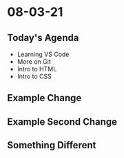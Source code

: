 # 08-03-21

## Today's Agenda
- Learning VS Code
- More on Git
- Intro to HTML
- Intro to CSS

## Example Change

## Example Second Change

## Something Different
